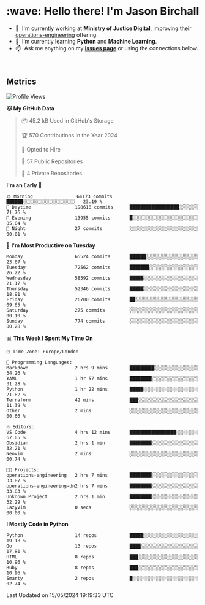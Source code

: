 <h1 align="left" id="jason-title">:wave: Hello there! I'm Jason Birchall</h1>

- :office: &nbsp;I'm currently working at **Ministry of Justice Digital**, improving their [operations-engineering](https://github.com/ministryofjustice/operations-engineering) offering.
- :seedling: &nbsp;I’m currently learning **Python** and **Machine Learning**.
- :mailbox: &nbsp;Ask me anything on my **[issues page]** or using the connections below.


<br>


<h2>Metrics</h2>

<!--START_SECTION:waka-->
![Profile Views](http://img.shields.io/badge/Profile%20Views-1-blue)

**🐱 My GitHub Data** 

> 📦 45.2 kB Used in GitHub's Storage 
 > 
> 🏆 570 Contributions in the Year 2024
 > 
> 💼 Opted to Hire
 > 
> 📜 57 Public Repositories 
 > 
> 🔑 4 Private Repositories 
 > 
**I'm an Early 🐤** 

```text
🌞 Morning                64173 commits       ██████░░░░░░░░░░░░░░░░░░░   23.19 % 
🌆 Daytime                198618 commits      ██████████████████░░░░░░░   71.76 % 
🌃 Evening                13955 commits       █░░░░░░░░░░░░░░░░░░░░░░░░   05.04 % 
🌙 Night                  27 commits          ░░░░░░░░░░░░░░░░░░░░░░░░░   00.01 % 
```
📅 **I'm Most Productive on Tuesday** 

```text
Monday                   65524 commits       ██████░░░░░░░░░░░░░░░░░░░   23.67 % 
Tuesday                  72562 commits       ███████░░░░░░░░░░░░░░░░░░   26.22 % 
Wednesday                58592 commits       █████░░░░░░░░░░░░░░░░░░░░   21.17 % 
Thursday                 52346 commits       █████░░░░░░░░░░░░░░░░░░░░   18.91 % 
Friday                   26700 commits       ██░░░░░░░░░░░░░░░░░░░░░░░   09.65 % 
Saturday                 275 commits         ░░░░░░░░░░░░░░░░░░░░░░░░░   00.10 % 
Sunday                   774 commits         ░░░░░░░░░░░░░░░░░░░░░░░░░   00.28 % 
```


📊 **This Week I Spent My Time On** 

```text
🕑︎ Time Zone: Europe/London

💬 Programming Languages: 
Markdown                 2 hrs 9 mins        █████████░░░░░░░░░░░░░░░░   34.26 % 
YAML                     1 hr 57 mins        ████████░░░░░░░░░░░░░░░░░   31.28 % 
Python                   1 hr 22 mins        █████░░░░░░░░░░░░░░░░░░░░   21.82 % 
Terraform                42 mins             ███░░░░░░░░░░░░░░░░░░░░░░   11.39 % 
Other                    2 mins              ░░░░░░░░░░░░░░░░░░░░░░░░░   00.66 % 

🔥 Editors: 
VS Code                  4 hrs 12 mins       █████████████████░░░░░░░░   67.05 % 
Obsidian                 2 hrs 1 min         ████████░░░░░░░░░░░░░░░░░   32.21 % 
Neovim                   2 mins              ░░░░░░░░░░░░░░░░░░░░░░░░░   00.74 % 

🐱‍💻 Projects: 
operations-engineering   2 hrs 7 mins        ████████░░░░░░░░░░░░░░░░░   33.87 % 
operations-engineering-dn2 hrs 7 mins        ████████░░░░░░░░░░░░░░░░░   33.83 % 
Unknown Project          2 hrs 1 min         ████████░░░░░░░░░░░░░░░░░   32.29 % 
LazyVim                  0 secs              ░░░░░░░░░░░░░░░░░░░░░░░░░   00.00 % 
```

**I Mostly Code in Python** 

```text
Python                   14 repos            █████░░░░░░░░░░░░░░░░░░░░   19.18 % 
Go                       13 repos            ████░░░░░░░░░░░░░░░░░░░░░   17.81 % 
HTML                     8 repos             ███░░░░░░░░░░░░░░░░░░░░░░   10.96 % 
Ruby                     8 repos             ███░░░░░░░░░░░░░░░░░░░░░░   10.96 % 
Smarty                   2 repos             █░░░░░░░░░░░░░░░░░░░░░░░░   02.74 % 
```




 Last Updated on 15/05/2024 19:19:33 UTC
<!--END_SECTION:waka-->

<!-- links -->

[issues page]: https://github.com/jasonBirchall/jasonBirchall/issues "jasonBirchall/issues"
